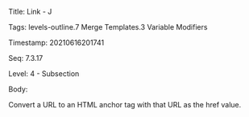 Title:  Link - J

Tags:   levels-outline.7 Merge Templates.3 Variable Modifiers

Timestamp: 20210616201741

Seq:    7.3.17

Level:  4 - Subsection

Body: 

Convert a URL to an HTML anchor tag with that URL as the href value.

